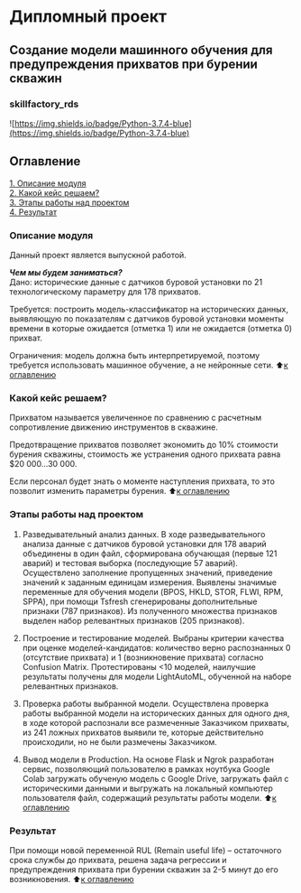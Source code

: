 # Дипломный проект
## Создание модели машинного обучения для предупреждения прихватов при бурении скважин 
### skillfactory_rds  
![https://img.shields.io/badge/Python-3.7.4-blue](https://img.shields.io/badge/Python-3.7.4-blue)

## Оглавление  
[1. Описание модуля](https://github.com/StanislavNevezhin/skillfactory_rds/tree/master/diplom/README.md#Описание-модуля)  
[2. Какой кейс решаем?](https://github.com/StanislavNevezhin/skillfactory_rds/tree/master/diplom/README.md#Какой-кейс-решаем)  
[3. Этапы работы над проектом](https://github.com/StanislavNevezhin/skillfactory_rds/tree/master/diplom/README.md#Этапы-работы-над-проектом)  
[4. Результат](https://github.com/StanislavNevezhin/skillfactory_rds/tree/master/diplom/README.md#Результат) 

### Описание модуля  
Данный проект является выпускной работой.

***Чем мы будем заниматься?***  
Дано: исторические данные с датчиков буровой установки по 21 технологическому параметру для 178 прихватов.
 
Требуется: построить модель-классификатор на исторических данных, выявляющую по показателям с датчиков буровой установки  моменты времени в которые ожидается (отметка 1) или не ожидается (отметка 0) прихват.

Ограничения: модель должна быть интерпретируемой, поэтому требуется использовать машинное обучение, а не нейронные сети.
:arrow_up:[к оглавлению](https://github.com/StanislavNevezhin/skillfactory_rds/tree/master/diplom/README.md#Оглавление)

### Какой кейс решаем?
Прихватом называется увеличенное по сравнению с расчетным сопротивление движению инструментов в скважине.

Предотвращение прихватов позволяет экономить до 10% стоимости бурения скважины, стоимость же устранения одного прихвата равна $20 000…30 000.

Если персонал будет знать о моменте наступления прихвата, то это позволит изменить параметры бурения.
:arrow_up:[к оглавлению](https://github.com/StanislavNevezhin/skillfactory_rds/tree/master/diplom/README.md#Оглавление)

### Этапы работы над проектом  
1. Разведывательный анализ данных.
В ходе разведывательного анализа данные с датчиков буровой установки для 178 аварий объединены в один файл, сформирована обучающая (первые 121 аварий) и тестовая выборка (последующие 57 аварий). Осуществлено заполнение пропущенных значений, приведение значений к заданным единицам измерения. Выявлены значимые переменные для обучения модели (BPOS, HKLD, STOR, FLWI, RPM, SPPA), при помощи Tsfresh сгенерированы дополнительные признаки (787 признаков). Из полученного множества признаков выделен набор релевантных признаков (205 признаков).

2. Построение и тестирование моделей.
Выбраны критерии качества при оценке моделей-кандидатов: количество верно распознанных 0 (отсутствие прихвата) и 1 (возникновение прихвата) согласно Confusion Matrix. Протестированы <10 моделей, наилучшие результаты получены для модели LightAutoML, обученной на наборе релевантных признаков.

3. Проверка работы выбранной модели.
Осуществлена проверка работы выбранной модели на исторических данных для одного дня, в ходе которой распознали все размеченные Заказчиком прихваты, из 241 ложных прихватов выявили те, которые действительно происходили, но не были размечены Заказчиком. 

4. Вывод модели в Production.
На основе Flask и Ngrok разработан сервис, позволяющий пользователю в рамках ноутбука Google Colab загружать обученую модель с Google Drive, загружать файл с историческими данными и выгружать на локальный компьютер пользователя файл, содержащий результаты работы модели.
:arrow_up:[к оглавлению](https://github.com/StanislavNevezhin/skillfactory_rds/tree/master/diplom/README.md#Оглавление)

### Результат  
При помощи новой переменной  RUL (Remain useful life) – остаточного срока службы до прихвата, решена задача регрессии и предупреждения прихвата при бурении скважин за 2-5 минут до его возникновения.
:arrow_up:[к оглавлению](https://github.com/StanislavNevezhin/skillfactory_rds/tree/master/diplom/README.md#Оглавление)